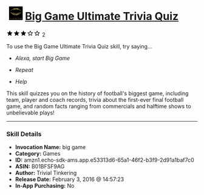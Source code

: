 # &nbsp;<img src="skill_icon" alt="Big Game Ultimate Trivia Quiz icon" width="36"> [Big Game Ultimate Trivia Quiz](http://alexa.amazon.com/#skills/amzn1.echo-sdk-ams.app.e53313d6-65a1-46f2-b3f9-2d91a1baf7c0)
![3 stars](../../images/ic_star_black_18dp_1x.png)![3 stars](../../images/ic_star_black_18dp_1x.png)![3 stars](../../images/ic_star_black_18dp_1x.png)![3 stars](../../images/ic_star_border_black_18dp_1x.png)![3 stars](../../images/ic_star_border_black_18dp_1x.png) 2

To use the Big Game Ultimate Trivia Quiz skill, try saying...

* *Alexa, start Big Game*

* *Repeat*

* *Help*

This skill quizzes you on the history of football's biggest game, including team, player and coach records, trivia about the first-ever final football game, and random facts ranging from commercials and halftime shows to unbelievable plays!

***

### Skill Details

* **Invocation Name:** big game
* **Category:** Games
* **ID:** amzn1.echo-sdk-ams.app.e53313d6-65a1-46f2-b3f9-2d91a1baf7c0
* **ASIN:** B01BFSF9AG
* **Author:** Trivial Tinkering
* **Release Date:** February 3, 2016 @ 14:57:23
* **In-App Purchasing:** No
